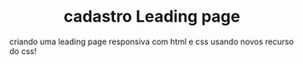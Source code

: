 <h1 align="center"> cadastro Leading page</h1>
<p> criando uma leading page responsiva com html e css usando novos recurso do css!</p>
